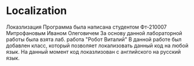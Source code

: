# Localization
 Локазлизация
 Программа была написана студентом Фт-210007 Митрофановым Иваном Олеговичем
 За основу данной лабораторной работы была взята лаб. работа "Робот Виталий"
 В данной работе был добавлен класс, который позволяет локализовать данный код на любой язык.
 На данный момент код локазлизован с английского на русский язык.